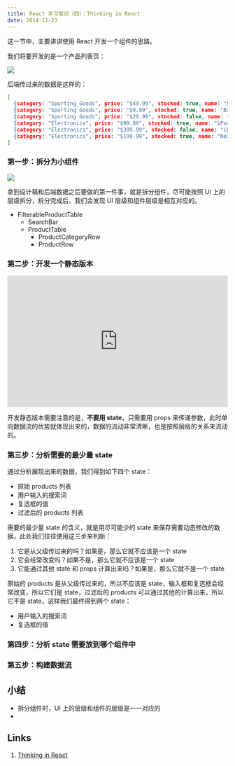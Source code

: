 ```yaml
---
title: React 学习笔记（四）：Thinking in React
date: 2014-11-23
---
```


这一节中，主要讲讲使用 React 开发一个组件的思路。

我们将要开发的是一个产品列表页：

![](/img/learning-react-4-thinking-in-react-mock.png)

后端传过来的数据是这样的：

```json
[
  {category: "Sporting Goods", price: "$49.99", stocked: true, name: "Football"},
  {category: "Sporting Goods", price: "$9.99", stocked: true, name: "Baseball"},
  {category: "Sporting Goods", price: "$29.99", stocked: false, name: "Basketball"},
  {category: "Electronics", price: "$99.99", stocked: true, name: "iPod Touch"},
  {category: "Electronics", price: "$399.99", stocked: false, name: "iPhone 5"},
  {category: "Electronics", price: "$199.99", stocked: true, name: "Nexus 7"}
]
```

### 第一步：拆分为小组件

![](/img/learning-react-4-thinking-in-react-components.png)

拿到设计稿和后端数据之后要做的第一件事，就是拆分组件，尽可能按照 UI 上的层级拆分，拆分完成后，我们会发现 UI 层级和组件层级是相互对应的。

- FilterableProductTable
  - SearchBar
  - ProductTable
    - ProductCategoryRow
    - ProductRow

### 第二步：开发一个静态版本

<iframe width="100%" height="300" src="http://jsfiddle.net/reactjs/yun1vgqb/embedded/" allowfullscreen="allowfullscreen" frameborder="0"></iframe>

开发静态版本需要注意的是，**不要用 state**，只需要用 props 来传递参数，此时单向数据流的优势就体现出来的，数据的流动非常清晰，也是按照层级的关系来流动的。

### 第三步：分析需要的最少量 state

通过分析展现出来的数据，我们得到如下四个 state：

- 原始 products 列表
- 用户输入的搜索词
- 复选框的值
- 过滤后的 products 列表

需要的最少量 state 的含义，就是用尽可能少的 state 来保存需要动态修改的数据，此处我们往往使用这三步来判断：

1. 它是从父级传过来的吗？如果是，那么它就不应该是一个 state
2. 它会经常改变吗？如果不是，那么它就不应该是一个 state
3. 它能通过其他 state 和 props 计算出来吗？如果是，那么它就不是一个 state

原始的 products 是从父级传过来的，所以不应该是 state，输入框和复选框会经常改变，所以它们是 state，过滤后的 products 可以通过其他的计算出来，所以它不是 state，这样我们最终得到两个 state：

- 用户输入的搜索词
- 复选框的值

### 第四步：分析 state 需要放到哪个组件中

### 第五步：构建数据流

小结
---

- 拆分组件时，UI 上的层级和组件的层级是一一对应的
- 

Links
---

1. [Thinking in React]

[Thinking in React]: http://facebook.github.io/react/docs/thinking-in-react.html
